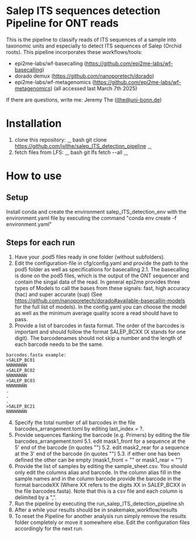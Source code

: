 # Salep ITS sequences detection Pipeline for ONT reads
This is the pipeline to classify reads of ITS sequences of a sample into taxonomic units and especially to detect ITS sequences of Salep (Orchid roots).
This pipeline incorporates these workflows/tools:
- epi2me-labs/wf-basecalling (https://github.com/epi2me-labs/wf-basecalling)
- dorado demux (https://github.com/nanoporetech/dorado)
- epi2me-labs/wf-metagenomics (https://github.com/epi2me-labs/wf-metagenomics)
(all accessed last March 7th 2025)

If there are questions, write me: Jeremy The (jthe@uni-bonn.de)

# Installation
1. clone this repository:
¸¸¸ bash
git clone https://github.com/jxlthe/salep_ITS_detection_pipeline
¸¸¸
2. fetch files from LFS: 
¸¸¸ bash
git lfs fetch --all
¸¸¸

# How to use

## Setup
Install conda and create the environment salep_ITS_detection_env with the environment.yaml file by executing the command "conda env create -f environment.yaml"

## Steps for each run
1. Have your .pod5 files ready in one folder (without subfolders).
2. Edit the configuration-file in cfg/config.yaml and provide the path to the pod5 folder as well as specifications for basecalling
2.1. The basecalling is done on the pod5 files, which is the output of the ONT sequencer and contain the singal data of the read. In general epi2me provides three types of Models to call the bases from these signals: fast, high accuracy (hac) and super accurate (sup) (See https://github.com/nanoporetech/dorado#available-basecallin-models for the full list of models). In the config.yaml you can choose the model as well as the minimum average quality score a read should have to pass.
3. Provide a list of barcodes in fasta format. The order of the barcodes is important and should follow the format SALEP_BCXX (X stands for one digit). The barcodenames should not skip a number and the length of each barcode needs to be the same.
```
barcodes.fasta example:
>SALEP_BC01
NNNNNNNN
>SALEP_BC02
NNNNNNNN
>SALEP_BC03
NNNNNNNN
.
.
.
>SALEP_BC21
NNNNNNNN
```

4. Specify the total number of all barcodes in the file barcodes_arrangement.toml by editing last_index = ?.
5. Provide sequences flanking the barcode (e.g. Primers) by editing the file barcodes_arrangement.toml
5.1. edit mask1_front for a sequence at the 5' end of the barcode (in quotes "")
5.2. edit mask2_rear for a sequence at the 3' end of the barcode (in quotes "")
5.3. if either one has been defined the other can be empty (mask1_front = "" or mask1_rear = "")
6. Provide the list of samples by editing the sample_sheet.csv. You should only edit the columns alias and barcode. In the column alias fill in the sample names and in the column barcode provide the barcode in the format barcodeXX (Where XX refers to the digits XX in SALEP_BCXX in the file barcodes.fasta). Note that this is a csv file and each column is delimited by a ",".
7. Run the pipeline by executing the run_salep_ITS_detection_pipeline.sh
8. After a while your results should be in snakemake_workflow/results
9. To reset the Pipeline for another analysis run simply remove the results folder completely or move it somewhere else. Edit the configuration files accordingly for the next run.
